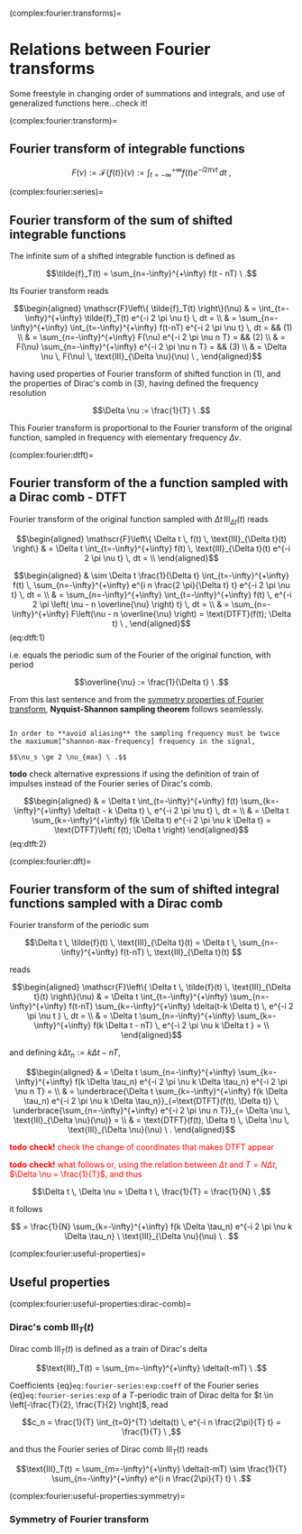 (complex:fourier:transforms)=
# Relations between Fourier transforms

Some freestyle in changing order of summations and integrals, and use of generalized functions here...check it!

(complex:fourier:transform)=
## Fourier transform of integrable functions

$$F(\nu) := \mathscr{F}\left\{f(t)\right\}(\nu) := \int_{t=-\infty}^{+\infty} f(t) e^{-i 2 \pi \nu t} \, dt \ ,$$

(complex:fourier:series)=
## Fourier transform of the sum of shifted integrable functions

The infinite sum of a shifted integrable function is defined as

$$\tilde{f}_T(t) = \sum_{n=-\infty}^{+\infty} f(t - nT) \ .$$

Its Fourier transform reads

$$\begin{aligned}
  \mathscr{F}\left\{ \tilde{f}_T(t) \right\}(\nu)
  & = \int_{t=-\infty}^{+\infty} \tilde{f}_T(t) e^{-i 2 \pi \nu t} \, dt = \\
  & = \sum_{n=-\infty}^{+\infty} \int_{t=-\infty}^{+\infty} f(t-nT) e^{-i 2 \pi \nu t} \, dt = && (1) \\
  & = \sum_{n=-\infty}^{+\infty} F(\nu) e^{-i 2 \pi \nu n T} = && (2) \\
  & = F(\nu) \sum_{n=-\infty}^{+\infty} e^{-i 2 \pi \nu n T} = && (3) \\
  & = \Delta \nu \, F(\nu) \, \text{III}_{\Delta \nu}(\nu) \ ,
\end{aligned}$$

having used properties of Fourier transform of shifted function in (1), and the properties of Dirac's comb in (3), having defined the frequency resolution 

$$\Delta \nu := \frac{1}{T} \ .$$

This Fourier transform is proportional to the Fourier transform of the original function, sampled in frequency with elementary frequency $\Delta \nu$.

(complex:fourier:dtft)=
## Fourier transform of the a function sampled with a Dirac comb - DTFT

Fourier transform of the original function sampled with $\Delta t \, \text{III}_{\Delta t}(t)$ reads

$$\begin{aligned}
\mathscr{F}\left\{ \Delta t \, f(t) \, \text{III}_{\Delta t}(t) \right\}
 & = \Delta t \int_{t=-\infty}^{+\infty} f(t) \, \text{III}_{\Delta t}(t) e^{-i 2 \pi \nu t} \, dt =  \\
\end{aligned}$$

$$\begin{aligned}
 & \sim \Delta t \frac{1}{\Delta t} \int_{t=-\infty}^{+\infty} f(t) \, \sum_{n=-\infty}^{+\infty} e^{i n \frac{2 \pi}{\Delta t} t} e^{-i 2 \pi \nu t} \, dt =  \\
 & = \sum_{n=-\infty}^{+\infty}  \int_{t=-\infty}^{+\infty} f(t) \, e^{-i 2 \pi \left( \nu - n \overline{\nu} \right) t} \, dt =  \\
 & = \sum_{n=-\infty}^{+\infty} F\left(\nu - n \overline{\nu} \right) = \text{DTFT}(f(t); \Delta t) \ ,
\end{aligned}$$ (eq:dtft:1)

i.e. equals the periodic sum of the Fourier of the original function, with period

$$\overline{\nu} := \frac{1}{\Delta t} \ .$$

From this last sentence and from the [symmetry properties of Fourier transform](complex:fourier:useful-properties:symmetry), **Nyquist-Shannon sampling theorem** follows seamlessly.

```{prf:theorem} Nyquist-Shannon sampling theorem

In order to **avoid aliasing** the sampling frequency must be twice the maxiumum[^shannon-max-frequency] frequency in the signal,

$$\nu_s \ge 2 \nu_{max} \ .$$

```

**todo** check alternative expressions if using the definition of train of impulses instead of the Fourier series of Dirac's comb.

$$\begin{aligned}
 & = \Delta t \int_{t=-\infty}^{+\infty} f(t) \sum_{k=-\infty}^{+\infty} \delta(t - k \Delta t) \, e^{-i 2 \pi \nu t} \, dt = \\
 & = \Delta t \sum_{k=-\infty}^{+\infty} f(k \Delta t)  e^{-i 2 \pi \nu k \Delta t} = \text{DTFT}\left( f(t); \Delta t \right) 
\end{aligned}$$ (eq:dtft:2)

[^shannon-max-frequency]: Usually there's no such a frequency above which the signal is exactly zero, but usually there's a frequency above which the spectrum of the signal is approximately zero, i.e. below a threshold where it can be treated as zero, and introduce no aliasing.

(complex:fourier:dft)=
## Fourier transform of the sum of shifted integral functions sampled with a Dirac comb

Fourier transform of the periodic sum

$$\Delta t \, \tilde{f}(t) \, \text{III}_{\Delta t}(t) = \Delta t \, \sum_{n=-\infty}^{+\infty} f(t-nT) \, \text{III}_{\Delta t}(t) $$

reads

$$\begin{aligned}
\mathscr{F}\left\{ \Delta t \, \tilde{f}(t) \, \text{III}_{\Delta t}(t) \right\}(\nu) 
  & = \Delta t \int_{t=-\infty}^{+\infty} \sum_{n=-\infty}^{+\infty} f(t-nT) \sum_{k=-\infty}^{+\infty} \delta(t-k \Delta t) \, e^{-i 2 \pi \nu t } \, dt = \\
  & = \Delta t \sum_{n=-\infty}^{+\infty} \sum_{k=-\infty}^{+\infty} f(k \Delta t - nT) \, e^{-i 2 \pi \nu k \Delta t } = \\
\end{aligned}$$

and defining $k \Delta \tau_n := k \Delta t - nT$,

$$\begin{aligned}
& = \Delta t \sum_{n=-\infty}^{+\infty} \sum_{k=-\infty}^{+\infty} f(k \Delta \tau_n) e^{-i 2 \pi \nu k \Delta \tau_n} e^{-i 2 \pi \nu n T} = \\
& = \underbrace{\Delta t \sum_{k=-\infty}^{+\infty} f(k \Delta \tau_n) e^{-i 2 \pi \nu k \Delta \tau_n}}_{=\text{DTFT}(f(t), \Delta t)} \, \underbrace{\sum_{n=-\infty}^{+\infty} e^{-i 2 \pi \nu n T}}_{= \Delta \nu \, \text{III}_{\Delta \nu}(\nu)} = \\
& = \text{DTFT}(f(t), \Delta t) \, \Delta \nu \, \text{III}_{\Delta \nu}(\nu) \ .
\end{aligned}$$

<span style="color:red"> **todo** **check!** check the change of coordinates that makes DTFT appear</span>

<span style="color:red"> **todo** **check!** what follows
or, using the relation between $\Delta t$ and $T = N \Delta t$, $\Delta \nu = \frac{1}{T}$, and thus

$$\Delta t \, \Delta \nu = \Delta t \, \frac{1}{T} = \frac{1}{N} \ ,$$

it follows 

$$
 = \frac{1}{N} \sum_{k=-\infty}^{+\infty} f(k \Delta \tau_n) e^{-i 2 \pi \nu k \Delta \tau_n} \ \text{III}_{\Delta \nu}(\nu) \ .
$$
</span>

(complex:fourier:useful-properties)=
## Useful properties

(complex:fourier:useful-properties:dirac-comb)=
### Dirac's comb $\text{III}_T(t)$
Dirac comb $\text{III}_T(t)$ is defined as a train of Dirac's delta

$$\text{III}_T(t) = \sum_{m=-\infty}^{+\infty} \delta(t-mT) \ .$$

Coefficients {eq}`eq:fourier-series:exp:coeff` of the Fourier series {eq}`eq:fourier-series:exp` of a $T$-periodic train of Dirac delta for $t \in \left[-\frac{T}{2}, \frac{T}{2} \right]$, read

$$c_n = \frac{1}{T} \int_{t=0}^{T} \delta(t) \, e^{-i n \frac{2\pi}{T} t} = \frac{1}{T} \ ,$$

and thus the Fourier series of Dirac comb $\text{III}_T(t)$ reads

$$\text{III}_T(t) = \sum_{m=-\infty}^{+\infty} \delta(t-mT) \sim \frac{1}{T} \sum_{n=-\infty}^{+\infty} e^{i n \frac{2\pi}{T} t} \ .$$

(complex:fourier:useful-properties:symmetry)=
### Symmetry of Fourier transform











